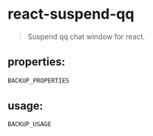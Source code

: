 # react-suspend-qq
> Suspend qq chat window for react.


## properties:
```javascript
BACKUP_PROPERTIES
```

## usage:
```jsx
BACKUP_USAGE
```
